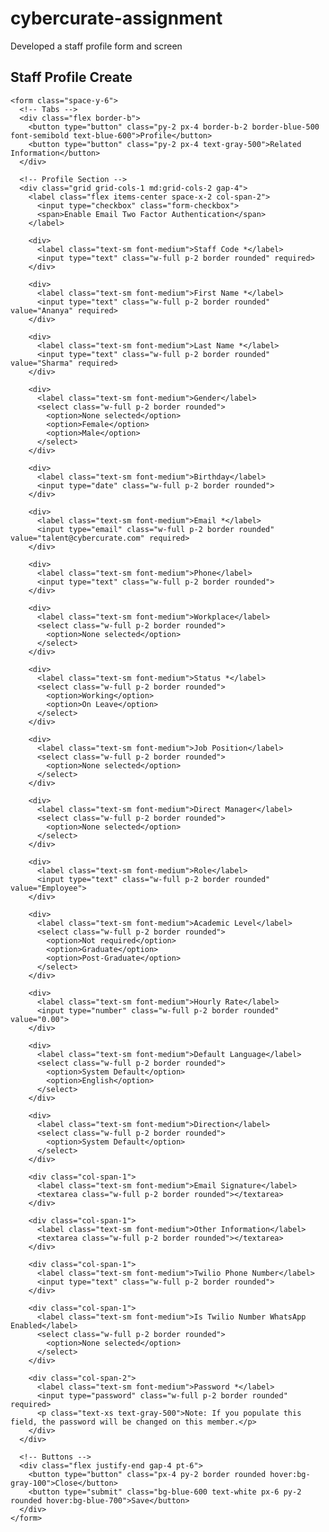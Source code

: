 # cybercurate-assignment
Developed a staff profile form and screen
<!DOCTYPE html>
<html lang="en">
<head>
  <meta charset="UTF-8">
  <meta name="viewport" content="width=device-width, initial-scale=1.0">
  <title>Staff Profile Create</title>
  <script src="https://cdn.tailwindcss.com"></script>
</head>
<body class="bg-gray-100 p-6">
  <div class="max-w-5xl mx-auto bg-white p-6 rounded-xl shadow-xl">
    <h2 class="text-2xl font-bold mb-4">Staff Profile Create</h2>

    <form class="space-y-6">
      <!-- Tabs -->
      <div class="flex border-b">
        <button type="button" class="py-2 px-4 border-b-2 border-blue-500 font-semibold text-blue-600">Profile</button>
        <button type="button" class="py-2 px-4 text-gray-500">Related Information</button>
      </div>

      <!-- Profile Section -->
      <div class="grid grid-cols-1 md:grid-cols-2 gap-4">
        <label class="flex items-center space-x-2 col-span-2">
          <input type="checkbox" class="form-checkbox">
          <span>Enable Email Two Factor Authentication</span>
        </label>

        <div>
          <label class="text-sm font-medium">Staff Code *</label>
          <input type="text" class="w-full p-2 border rounded" required>
        </div>

        <div>
          <label class="text-sm font-medium">First Name *</label>
          <input type="text" class="w-full p-2 border rounded" value="Ananya" required>
        </div>

        <div>
          <label class="text-sm font-medium">Last Name *</label>
          <input type="text" class="w-full p-2 border rounded" value="Sharma" required>
        </div>

        <div>
          <label class="text-sm font-medium">Gender</label>
          <select class="w-full p-2 border rounded">
            <option>None selected</option>
            <option>Female</option>
            <option>Male</option>
          </select>
        </div>

        <div>
          <label class="text-sm font-medium">Birthday</label>
          <input type="date" class="w-full p-2 border rounded">
        </div>

        <div>
          <label class="text-sm font-medium">Email *</label>
          <input type="email" class="w-full p-2 border rounded" value="talent@cybercurate.com" required>
        </div>

        <div>
          <label class="text-sm font-medium">Phone</label>
          <input type="text" class="w-full p-2 border rounded">
        </div>

        <div>
          <label class="text-sm font-medium">Workplace</label>
          <select class="w-full p-2 border rounded">
            <option>None selected</option>
          </select>
        </div>

        <div>
          <label class="text-sm font-medium">Status *</label>
          <select class="w-full p-2 border rounded">
            <option>Working</option>
            <option>On Leave</option>
          </select>
        </div>

        <div>
          <label class="text-sm font-medium">Job Position</label>
          <select class="w-full p-2 border rounded">
            <option>None selected</option>
          </select>
        </div>

        <div>
          <label class="text-sm font-medium">Direct Manager</label>
          <select class="w-full p-2 border rounded">
            <option>None selected</option>
          </select>
        </div>

        <div>
          <label class="text-sm font-medium">Role</label>
          <input type="text" class="w-full p-2 border rounded" value="Employee">
        </div>

        <div>
          <label class="text-sm font-medium">Academic Level</label>
          <select class="w-full p-2 border rounded">
            <option>Not required</option>
            <option>Graduate</option>
            <option>Post-Graduate</option>
          </select>
        </div>

        <div>
          <label class="text-sm font-medium">Hourly Rate</label>
          <input type="number" class="w-full p-2 border rounded" value="0.00">
        </div>

        <div>
          <label class="text-sm font-medium">Default Language</label>
          <select class="w-full p-2 border rounded">
            <option>System Default</option>
            <option>English</option>
          </select>
        </div>

        <div>
          <label class="text-sm font-medium">Direction</label>
          <select class="w-full p-2 border rounded">
            <option>System Default</option>
          </select>
        </div>

        <div class="col-span-1">
          <label class="text-sm font-medium">Email Signature</label>
          <textarea class="w-full p-2 border rounded"></textarea>
        </div>

        <div class="col-span-1">
          <label class="text-sm font-medium">Other Information</label>
          <textarea class="w-full p-2 border rounded"></textarea>
        </div>

        <div class="col-span-1">
          <label class="text-sm font-medium">Twilio Phone Number</label>
          <input type="text" class="w-full p-2 border rounded">
        </div>

        <div class="col-span-1">
          <label class="text-sm font-medium">Is Twilio Number WhatsApp Enabled</label>
          <select class="w-full p-2 border rounded">
            <option>None selected</option>
          </select>
        </div>

        <div class="col-span-2">
          <label class="text-sm font-medium">Password *</label>
          <input type="password" class="w-full p-2 border rounded" required>
          <p class="text-xs text-gray-500">Note: If you populate this field, the password will be changed on this member.</p>
        </div>
      </div>

      <!-- Buttons -->
      <div class="flex justify-end gap-4 pt-6">
        <button type="button" class="px-4 py-2 border rounded hover:bg-gray-100">Close</button>
        <button type="submit" class="bg-blue-600 text-white px-6 py-2 rounded hover:bg-blue-700">Save</button>
      </div>
    </form>
  </div>
</body>
</html>
